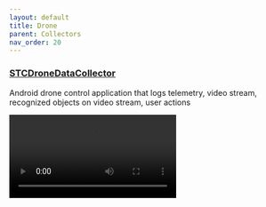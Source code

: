 ```yaml
---
layout: default
title: Drone
parent: Collectors
nav_order: 20
---
```


### [STCDroneDataCollector](https://github.com/STCData/STCDroneDataCollector)

Android drone control application that logs telemetry, video stream, recognized objects on video stream, user actions

![wideo](https://stcdata.github.io/STCDroneDataCollector/clickAndWaitForWhile.mp4)
